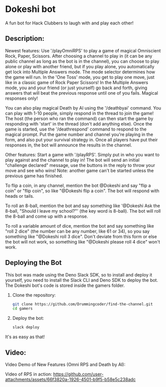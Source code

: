 # Dokeshi bot

A fun bot for Hack Clubbers to laugh with and play each other!
## Description: 
Newest features: 
Use '/playOmniRPS' to play a game of magical Omniscient Rock, Paper, Scissors. After choosing a channel to play in (it can be any public channel as long as the bot is in the channel), you can choose to play alone or play with another friend, but if you play alone, you automatically get lock into Multiple Answers mode. The mode selector determines how the game will run. In the 'One Toss' mode, you get to play one move, just like in a classic game of Rock Paper Scissors! In the Multiple Answers mode, you and your friend (or just yourself) go back and forth, giving answers that will beat the previous response until one of you fails. Magical responses only!

You can also play magical Death by AI using the '/deathbyai' command. You can play with 1-10 people, simply respond in the thread to join the game! The host (the person who ran the command) can then start the game by responding with 'start' in the thread (don't add anything else). Once the game is started, use the '/deathrespond' command to respond to the magical prompt. Put the game number and channel you're playing in the form, and also put your survival strategy in. Once all players have put their responses in, the bot will announce the results in the channel.

Other features: 
Start a game with '/playRPS'. Simply put in who you want to play against and the channel to play in! The bot will send an initial "challenge declared" message, use the buttons in the reply to throw your move and see who wins! Note: another game can't be started unless the previous game has finished.

To flip a coin, in any channel, mention the bot @Dokeshi and say "flip a coin" or "flip coin", so like "@Dokeshi flip a coin". The bot will respond with heads or tails.

To roll an 8-ball, mention the bot and say something like '@Dokeshi Ask the 8-ball, "Should I leave my school?"' (the key word is 8-ball). The bot will roll the 8-ball and come up with a response.

To roll a variable amount of dice, mention the bot and say something like "roll 2 dice" (the number can be any number, like 61 or 34), so you say something like "@Dokeshi roll 3 dice". Don't deviate from this form or else the bot will not work, so something like "@Dokeshi please roll 4 dice" won't work.

## Deploying the Bot
This bot was made using the Deno Slack SDK, so to install and deploy it yourself,
you need to install the Slack CLI and Deno SDK to deploy the bot.
The Dokeshi bot's code is stored inside the gamers folder.

1. Clone the repository:
    ```bash
    git clone https://github.com/Drummingcoder/find-the-channel.git
    cd gamers
    ```
2. Deploy the bot:
    ```bash
    slack deploy
    ```

It's as easy as that!

## Video:
Video Demo of New Features (Omni RPS and Death by AI):



Video of RPS in action:
https://github.com/user-attachments/assets/66f3820a-1926-4501-b9f5-b58e5c238adc